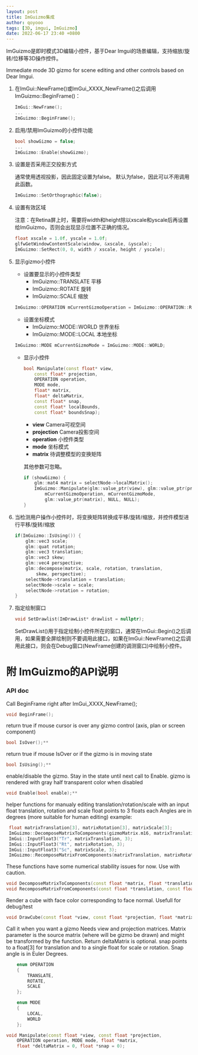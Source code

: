 ```yaml
---
layout: post
title: ImGuizmo集成
author: qoyooo
tags: [3D, imgui, ImGuizmo]
date: 2022-06-17 23:40 +0800
---
```

ImGuizmo是即时模式3D编辑小控件，基于Dear Imgui的场景编辑，支持缩放/旋转/位移等3D操作控件。

Immediate mode 3D gizmo for scene editing and other controls based on Dear Imgui.


1. 在ImGui::NewFrame()或ImGui_XXXX_NewFrame()之后调用ImGuizmo::BeginFrame()：
    ```C++
    ImGui::NewFrame();
    ...
    ImGuizmo::BeginFrame();
    ```

2. 启用/禁用ImGuizmo的小控件功能
    ```C++
    bool showGizmo = false;
    ...
    ImGuizmo::Enable(showGizmo);
    ```

3. 设置是否采用正交投影方式

   通常使用透视投影，因此固定设置为false。
   默认为false，因此可以不用调用此函数。
    ```C++
    ImGuizmo::SetOrthographic(false);
    ```

4. 设置有效区域

   注意：在Retina屏上时，需要将width和height除以xscale和yscale后再设置给ImGuizmo，否则会出现显示位置不正确的情况。
    ```C++
    float xscale = 1.0f, yscale = 1.0f;
    glfwGetWindowContentScale(window, &xscale, &yscale);
    ImGuizmo::SetRect(0, 0, width / xscale, height / yscale);
    ```

5. 显示gizmo小控件

   * 设置要显示的小控件类型
     * ImGuizmo::TRANSLATE  平移
     * ImGuizmo::ROTATE     旋转
     * ImGuizmo::SCALE      缩放
    ```C++
    ImGuizmo::OPERATION mCurrentGizmoOperation = ImGuizmo::OPERATION::ROTATE;
    ```

   * 设置坐标模式
     * ImGuizmo::MODE::WORLD  世界坐标
     * ImGuizmo::MODE::LOCAL  本地坐标
    ```C++
    ImGuizmo::MODE mCurrentGizmoMode = ImGuizmo::MODE::WORLD;
    ```

   * 显示小控件
        ```C++
        bool Manipulate(const float* view,
            const float* projection,
            OPERATION operation,
            MODE mode, 
            float* matrix,
            float* deltaMatrix,
            const float* snap,
            const float* localBounds,
            const float* boundsSnap);
        ```
        * **view**          Camera可视空间
        * **projection**    Camera投影空间
        * **operation**     小控件类型
        * **mode**          坐标模式
        * **matrix**        待调整模型的变换矩阵

        其他参数可忽略。
        ```C++
        if (showGizmo) {
            glm::mat4 matrix = selectNode->localMatrix();
            ImGuizmo::Manipulate(glm::value_ptr(view), glm::value_ptr(proj),
                mCurrentGizmoOperation, mCurrentGizmoMode,
                glm::value_ptr(matrix), NULL, NULL);
        }
        ```

6. 当检测用户操作小控件时，将变换矩阵转换成平移/旋转/缩放，并控件模型进行平移/旋转/缩放
   
    ```C++
    if(ImGuizmo::IsUsing()) {
        glm::vec3 scale;
        glm::quat rotation;
        glm::vec3 translation;
        glm::vec3 skew;
        glm::vec4 perspective;
        glm::decompose(matrix, scale, rotation, translation,
            skew, perspective);
        selectNode->translation = translation;
        selectNode->scale = scale;
        selectNode->rotation = rotation;
    }
    ```

7. 指定绘制窗口

    ```C++
    void SetDrawlist(ImDrawList* drawlist = nullptr);
    ```

   SetDrawList()用于指定绘制小控件所在的窗口，通常在ImGui::Begin()之后调用，如果需要全屏绘制则不要调用此接口，如果在ImGui::NewFrame()之后调用此接口，则会在Debug窗口(NewFrame创建的调测窗口)中绘制小控件。


# **附** ImGuizmo的API说明

### API doc

Call BeginFrame right after ImGui_XXXX_NewFrame();

```C++
void BeginFrame();
```

return true if mouse cursor is over any gizmo control (axis, plan or screen component)

```C++
bool IsOver();**
```

return true if mouse IsOver or if the gizmo is in moving state

```C++
bool IsUsing();**
```

enable/disable the gizmo. Stay in the state until next call to Enable. gizmo is rendered with gray half transparent color when disabled

```C++
void Enable(bool enable);**
```

helper functions for manualy editing translation/rotation/scale with an input float translation, rotation and scale float points to 3 floats each Angles are in degrees (more suitable for human editing)
example:

```C++
 float matrixTranslation[3], matrixRotation[3], matrixScale[3];
 ImGuizmo::DecomposeMatrixToComponents(gizmoMatrix.m16, matrixTranslation, matrixRotation, matrixScale);
 ImGui::InputFloat3("Tr", matrixTranslation, 3);
 ImGui::InputFloat3("Rt", matrixRotation, 3);
 ImGui::InputFloat3("Sc", matrixScale, 3);
 ImGuizmo::RecomposeMatrixFromComponents(matrixTranslation, matrixRotation, matrixScale, gizmoMatrix.m16);
```

These functions have some numerical stability issues for now. Use with caution.

```C++
void DecomposeMatrixToComponents(const float *matrix, float *translation, float *rotation, float *scale);
void RecomposeMatrixFromComponents(const float *translation, const float *rotation, const float *scale, float *matrix);
```

Render a cube with face color corresponding to face normal. Usefull for debug/test

```C++
void DrawCube(const float *view, const float *projection, float *matrix);**
```

Call it when you want a gizmo
Needs view and projection matrices.
Matrix parameter is the source matrix (where will be gizmo be drawn) and might be transformed by the function. Return deltaMatrix is optional. snap points to a float[3] for translation and to a single float for scale or rotation. Snap angle is in Euler Degrees.

```C++
    enum OPERATION
    {
        TRANSLATE,
        ROTATE,
        SCALE
    };

    enum MODE
    {
        LOCAL,
        WORLD
    };

void Manipulate(const float *view, const float *projection,
    OPERATION operation, MODE mode, float *matrix,
    float *deltaMatrix = 0, float *snap = 0);
```